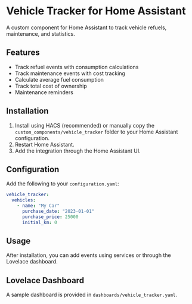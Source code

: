 # Vehicle Tracker for Home Assistant

A custom component for Home Assistant to track vehicle refuels, maintenance, and statistics.

## Features

- Track refuel events with consumption calculations
- Track maintenance events with cost tracking
- Calculate average fuel consumption
- Track total cost of ownership
- Maintenance reminders

## Installation

1. Install using HACS (recommended) or manually copy the `custom_components/vehicle_tracker` folder to your Home Assistant configuration.
2. Restart Home Assistant.
3. Add the integration through the Home Assistant UI.

## Configuration

Add the following to your `configuration.yaml`:

```yaml
vehicle_tracker:
  vehicles:
    - name: "My Car"
      purchase_date: "2023-01-01"
      purchase_price: 25000
      initial_km: 0
```

## Usage

After installation, you can add events using services or through the Lovelace dashboard.

## Lovelace Dashboard

A sample dashboard is provided in `dashboards/vehicle_tracker.yaml`.
